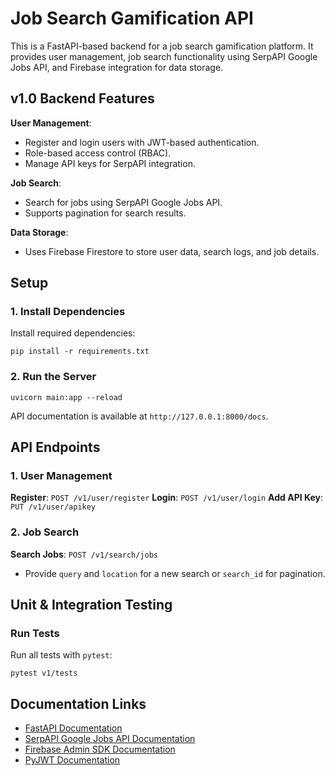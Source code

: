 # Job Search Gamification API

This is a FastAPI-based backend for a job search gamification platform. It provides user management, job search functionality using SerpAPI Google Jobs API, and Firebase integration for data storage.

## v1.0 Backend Features

**User Management**:
- Register and login users with JWT-based authentication.
- Role-based access control (RBAC).
- Manage API keys for SerpAPI integration.

**Job Search**:
- Search for jobs using SerpAPI Google Jobs API.
- Supports pagination for search results.

**Data Storage**:
- Uses Firebase Firestore to store user data, search logs, and job details.

## Setup

### 1. Install Dependencies

Install required dependencies:

```
pip install -r requirements.txt
```

### 2. Run the Server

```
uvicorn main:app --reload
```

API documentation is available at `http://127.0.0.1:8000/docs`.

## API Endpoints

### 1. User Management

**Register**: `POST /v1/user/register`
**Login**: `POST /v1/user/login`
**Add API Key**: `PUT /v1/user/apikey`

### 2. Job Search

**Search Jobs**: `POST /v1/search/jobs`
- Provide `query` and `location` for a new search or `search_id` for pagination.

## Unit & Integration Testing

### Run Tests

Run all tests with `pytest`:

```
pytest v1/tests
```

## Documentation Links

- [FastAPI Documentation](https://fastapi.tiangolo.com/)
- [SerpAPI Google Jobs API Documentation](https://serpapi.com/google-jobs-api)
- [Firebase Admin SDK Documentation](https://firebase.google.com/docs/reference/admin/python/firebase_admin)
- [PyJWT Documentation](https://pyjwt.readthedocs.io/en/stable/)
